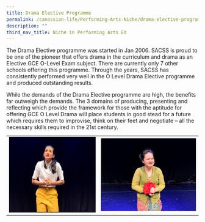 ```yaml
---
title: Drama Elective Programme
permalink: /canossian-life/Performing-Arts-Niche/drama-elective-programme/
description: ""
third_nav_title: Niche in Performing Arts Ed
---
```

The Drama Elective programme was started in Jan 2006. SACSS is proud to be one of the pioneer that offers drama in the curriculum and drama as an Elective GCE O-Level Exam subject. There are currently only 7 other schools offering this programme. Through the years, SACSS has consistently performed very well in the O Level Drama Elective programme and produced outstanding results.

While the demands of the Drama Elective programme are high, the benefits far outweigh the demands. The 3 domains of producing, presenting and reflecting which provide the framework for those with the aptitude for offering GCE O Level Drama will place students in good stead for a future which requires them to improvise, think on their feet and negotiate – all the necessary skills required in the 21st century.

|   |   |
|---|---|
| ![](/images/Canossian%20Life/Performing%20Arts%20Niche/Monologue-Prep-7.jpg)  | ![](/images/Canossian%20Life/Performing%20Arts%20Niche/Monologue-Prep-8.jpg)  |